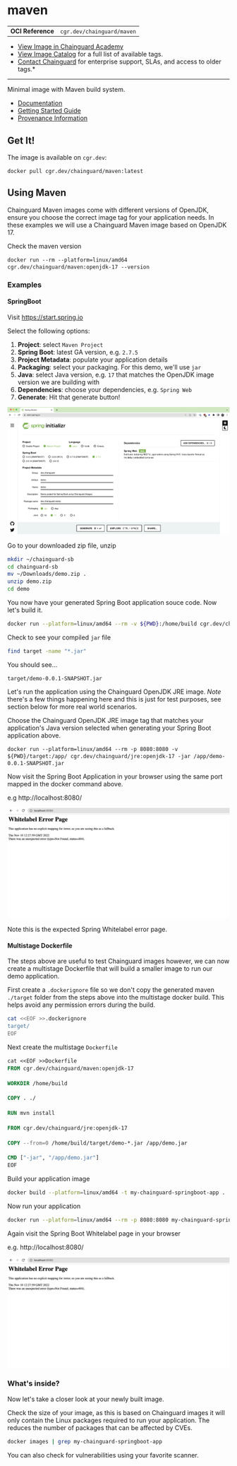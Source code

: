 <!--monopod:start-->
# maven
| | |
| - | - |
| **OCI Reference** | `cgr.dev/chainguard/maven` |


* [View Image in Chainguard Academy](https://edu.chainguard.dev/chainguard/chainguard-images/reference/maven/overview/)
* [View Image Catalog](https://console.enforce.dev/images/catalog) for a full list of available tags.
* [Contact Chainguard](https://www.chainguard.dev/chainguard-images) for enterprise support, SLAs, and access to older tags.*

---
<!--monopod:end-->

Minimal image with Maven build system.

- [Documentation](https://edu.chainguard.dev/chainguard/chainguard-images/reference/maven)
- [Getting Started Guide](https://edu.chainguard.dev/chainguard/chainguard-images/reference/maven/overview/#use-maven)
- [Provenance Information](https://edu.chainguard.dev/chainguard/chainguard-images/reference/maven/provenance_info/)

## Get It!

The image is available on `cgr.dev`:

```
docker pull cgr.dev/chainguard/maven:latest
```

<!--body:start-->
## Using Maven

Chainguard Maven images come with different versions of OpenJDK, ensure you choose the correct image tag for your application needs.  In these examples we will use a Chainguard Maven image based on OpenJDK 17.

Check the maven version
```
docker run --rm --platform=linux/amd64 cgr.dev/chainguard/maven:openjdk-17 --version
```

### Examples

#### SpringBoot

Visit https://start.spring.io

Select the following options:

1. __Project__: select `Maven Project`
2. __Spring Boot__: latest GA version, e.g. `2.7.5`
3. __Project Metadata__: populate your application details
4. __Packaging__: select your packaging. For this demo, we'll use `jar`
5. __Java__: select Java version, e.g. `17` that matches the OpenJDK image version we are building with
6. __Dependencies__: choose your dependencies, e.g. `Spring Web`
7. __Generate__: Hit that generate button!

![Spring Initializr](docs/png/spring_initializr.png)


Go to your downloaded zip file, unzip
```sh
mkdir ~/chainguard-sb
cd chainguard-sb
mv ~/Downloads/demo.zip .
unzip demo.zip
cd demo
```

You now have your generated Spring Boot application souce code.  Now let's build it.

```sh
docker run --platform=linux/amd64 --rm -v ${PWD}:/home/build cgr.dev/chainguard/maven:openjdk-17 clean install
```

Check to see your compiled `jar` file
```sh
find target -name "*.jar"
```
You should see...
```
target/demo-0.0.1-SNAPSHOT.jar
```

Let's run the application using the Chainguard OpenJDK JRE image.  _Note_ there's a few things happening here and this is just for test purposes, see section below for more real world scenarios.

Choose the Chainguard OpenJDK JRE image tag that matches your application's Java version selected when generating your Spring Boot application above.

```
docker run --platform=linux/amd64 --rm -p 8080:8080 -v ${PWD}/target:/app/ cgr.dev/chainguard/jre:openjdk-17 -jar /app/demo-0.0.1-SNAPSHOT.jar
```

Now visit the Spring Boot Application in your browser using the same port mapped in the docker command above.

e.g http://localhost:8080/

![Spring Whitelabel](docs/png/spring_whitelabel.png)

Note this is the expected Spring Whitelabel error page.


#### Multistage Dockerfile

The steps above are useful to test Chainguard images however, we can now create a multistage Dockerfile that will build a smaller image to run our demo application.

First create a `.dockerignore` file so we don't copy the generated maven `./target` folder from the steps above into the multistage docker build.  This helps avoid any permission errors during the build.

```sh
cat <<EOF >>.dockerignore
target/
EOF
```

Next create the multistage `Dockerfile`

```dockerfile
cat <<EOF >>Dockerfile
FROM cgr.dev/chainguard/maven:openjdk-17

WORKDIR /home/build

COPY . ./

RUN mvn install

FROM cgr.dev/chainguard/jre:openjdk-17

COPY --from=0 /home/build/target/demo-*.jar /app/demo.jar

CMD ["-jar", "/app/demo.jar"]
EOF
```

Build your application image
```sh
docker build --platform=linux/amd64 -t my-chainguard-springboot-app .
```

Now run your application
```sh
docker run --platform=linux/amd64 --rm -p 8080:8080 my-chainguard-springboot-app
```
Again visit the Spring Boot Whitelabel page in your browser

e.g. http://localhost:8080/

![Spring Whitelabel](docs/png/spring_whitelabel.png)

### What's inside?

Now let's take a closer look at your newly built image.

Check the size of your image, as this is based on Chainguard images it will only contain the Linux packages required to run your application.  The reduces the number of packages that can be affected by CVEs.

```sh
docker images | grep my-chainguard-springboot-app
```

You can also check for vulnerabilities using your favorite scanner.
<!--body:end-->